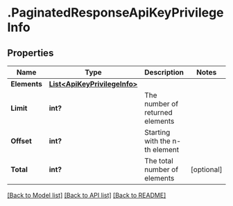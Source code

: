 # .PaginatedResponseApiKeyPrivilegeInfo
## Properties

Name | Type | Description | Notes
------------ | ------------- | ------------- | -------------
**Elements** | [**List&lt;ApiKeyPrivilegeInfo&gt;**](ApiKeyPrivilegeInfo.md) |  | 
**Limit** | **int?** | The number of returned elements | 
**Offset** | **int?** | Starting with the n-th element | 
**Total** | **int?** | The total number of elements | [optional] 

[[Back to Model list]](../README.md#documentation-for-models) [[Back to API list]](../README.md#documentation-for-api-endpoints) [[Back to README]](../README.md)

